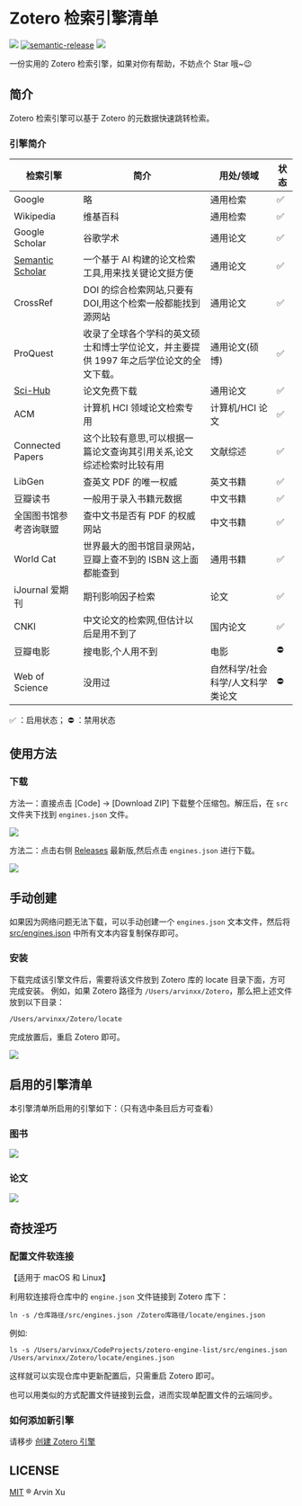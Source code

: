 # Zotero 检索引擎清单

![][version-url] [![semantic-release](https://img.shields.io/badge/%20%20%F0%9F%93%A6%F0%9F%9A%80-semantic--release-e10079.svg)](https://github.com/semantic-release/semantic-release) ![][license-url]

[version-url]: https://img.shields.io/github/v/release/arvinxx/zotero-enginelist
[license-url]: https://img.shields.io/github/license/arvinxx/zotero-enginelist

一份实用的 Zotero 检索引擎，如果对你有帮助，不妨点个 Star 哦~😉

## 简介

Zotero 检索引擎可以基于 Zotero 的元数据快速跳转检索。

### 引擎简介

| 检索引擎                             | 简介                                                                                   | 用处/领域                        | 状态 |
| ------------------------------------ | -------------------------------------------------------------------------------------- | -------------------------------- | ---- |
| Google                               | 略                                                                                     | 通用检索                         | ✅   |
| Wikipedia                            | 维基百科                                                                               | 通用检索                         | ✅   |
| Google Scholar                       | 谷歌学术                                                                               | 通用论文                         | ✅   |
| [Semantic Scholar][semantic-scholar] | 一个基于 AI 构建的论文检索工具,用来找关键论文挺方便                                    | 通用论文                         | ✅   |
| CrossRef                             | DOI 的综合检索网站,只要有 DOI,用这个检索一般都能找到源网站                             | 通用论文                         | ✅   |
| ProQuest                             | 收录了全球各个学科的英文硕士和博士学位论文，并主要提供 1997 年之后学位论文的全文下载。 | 通用论文(硕博)                   | ✅ ️ |
| [Sci-Hub][sci-hub]                   | 论文免费下载                                                                           | 通用论文                         | ✅   |
| ACM                                  | 计算机 HCI 领域论文检索专用                                                            | 计算机/HCI 论文                  | ✅   |
| Connected Papers                     | 这个比较有意思,可以根据一篇论文查询其引用关系,论文综述检索时比较有用                   | 文献综述                         | ✅   |
| LibGen                               | 查英文 PDF 的唯一权威                                                                  | 英文书籍                         | ✅   |
| 豆瓣读书                             | 一般用于录入书籍元数据                                                                 | 中文书籍                         | ✅   |
| 全国图书馆参考咨询联盟               | 查中文书是否有 PDF 的权威网站                                                          | 中文书籍                         | ✅   |
| World Cat                            | 世界最大的图书馆目录网站，豆瓣上查不到的 ISBN 这上面都能查到                           | 通用书籍                         | ✅   |
| iJournal 爱期刊                      | 期刊影响因子检索                                                                       | 论文                             | ✅   |
| CNKI                                 | 中文论文的检索网,但估计以后是用不到了                                                  | 国内论文                         | ✅   |
| 豆瓣电影                             | 搜电影,个人用不到                                                                      | 电影                             | ⛔️  |
| Web of Science                       | 没用过                                                                                 | 自然科学/社会科学/人文科学类论文 | ⛔️  |

[sci-hub]: https://www.yuque.com/arvinxx/research/sci-hub
[semantic-scholar]: https://www.yuque.com/arvinxx/research/semantic-scholar

✅ ：启用状态； ⛔️ ：禁用状态

## 使用方法

### 下载

方法一：直接点击 [Code] -> [Download ZIP] 下载整个压缩包。解压后，在 `src` 文件夹下找到 `engines.json` 文件。

![](https://gw.alipayobjects.com/zos/antfincdn/b393CnzWTM/81bce7b3-8980-48f5-82a5-00d100fe4e47.png)

方法二：点击右侧 [Releases](https://github.com/arvinxx/zotero-engine-list/releases) 最新版,然后点击 `engines.json` 进行下载。

![](https://gw.alipayobjects.com/zos/antfincdn/ZvHNOnAe9j/90570276-9854-4727-8401-07c14a4931fa.png)

## 手动创建

如果因为网络问题无法下载，可以手动创建一个 `engines.json` 文本文件，然后将 [src/engines.json](https://github.com/arvinxx/zotero-engine-list/blob/master/src/engines.json) 中所有文本内容复制保存即可。

### 安装

下载完成该引擎文件后，需要将该文件放到 Zotero 库的 locate 目录下面，方可完成安装。
例如，如果 Zotero 路径为 `/Users/arvinxx/Zotero`，那么把上述文件放到以下目录：

```
/Users/arvinxx/Zotero/locate
```

完成放置后，重启 Zotero 即可。

![](https://gw.alipayobjects.com/zos/antfincdn/qQjyxpFR6L/e07f83e8-3333-44a5-886e-4bc341ecec7d.png)

## 启用的引擎清单

本引擎清单所启用的引擎如下：（只有选中条目后方可查看）

### 图书

![](https://gw.alipayobjects.com/zos/antfincdn/1RZF5Wkvjm/4fd6a5bc-9392-48cb-891f-206d308dee43.png)

### 论文

![](https://gw.alipayobjects.com/zos/antfincdn/8mopbkZqpN/62ebb9ac-266b-4571-8265-8ef3562f7d96.png)

## 奇技淫巧

### 配置文件软连接

【适用于 macOS 和 Linux】

利用软连接将仓库中的 `engine.json` 文件链接到 Zotero 库下：

```shell
ln -s /仓库路径/src/engines.json /Zotero库路径/locate/engines.json
```

例如:

```shell
ls -s /Users/arvinxx/CodeProjects/zotero-engine-list/src/engines.json /Users/arvinxx/Zotero/locate/engines.json
```

这样就可以实现仓库中更新配置后，只需重启 Zotero 即可。

也可以用类似的方式配置文件链接到云盘，进而实现单配置文件的云端同步。

### 如何添加新引擎

请移步 [创建 Zotero 引擎](https://www.yuque.com/arvinxx/research/create-new-engine)

## LICENSE

[MIT](./LICENSE) ® Arvin Xu
